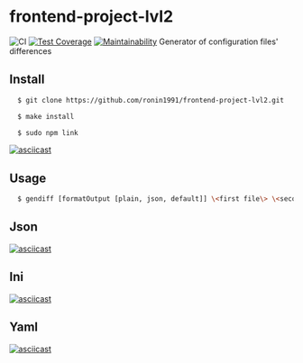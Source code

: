 # frontend-project-lvl2
![CI](https://github.com/ronin1991/frontend-project-lvl2/workflows/CI/badge.svg)
[![Test Coverage](https://api.codeclimate.com/v1/badges/f01a96c3a59332fbd670/test_coverage)](https://codeclimate.com/github/ronin1991/frontend-project-lvl2/test_coverage)
[![Maintainability](https://api.codeclimate.com/v1/badges/f01a96c3a59332fbd670/maintainability)](https://codeclimate.com/github/ronin1991/frontend-project-lvl2/maintainability)
Generator of configuration files' differences

## Install
```sh
  $ git clone https://github.com/ronin1991/frontend-project-lvl2.git
```
```sh
  $ make install
```
```sh
  $ sudo npm link
```
[![asciicast](https://asciinema.org/a/82Ey8eO9Z9f4RdtQVnJOfPxya.svg)](https://asciinema.org/a/82Ey8eO9Z9f4RdtQVnJOfPxya)

## Usage
```sh
  $ gendiff [formatOutput [plain, json, default]] \<first file\> \<second file>
```

## Json
[![asciicast](https://asciinema.org/a/EaED2d8GtE0GKL9HHZPfZYlv5.svg)](https://asciinema.org/a/EaED2d8GtE0GKL9HHZPfZYlv5)

## Ini
[![asciicast](https://asciinema.org/a/7CGFLKnbLZXPrfRoRma5Crd8k.svg)](https://asciinema.org/a/7CGFLKnbLZXPrfRoRma5Crd8k)

## Yaml
[![asciicast](https://asciinema.org/a/JOWjvJiYWiHuCjwke6x4iMrOk.svg)](https://asciinema.org/a/JOWjvJiYWiHuCjwke6x4iMrOk)